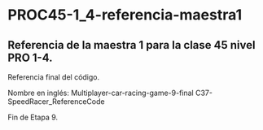 # PROC45-1_4-referencia-maestra1
## Referencia de la maestra 1 para la clase 45 nivel PRO 1-4.
Referencia final del código.

Nombre en inglés: Multiplayer-car-racing-game-9-final
C37-SpeedRacer_ReferenceCode

Fin de Etapa 9.
